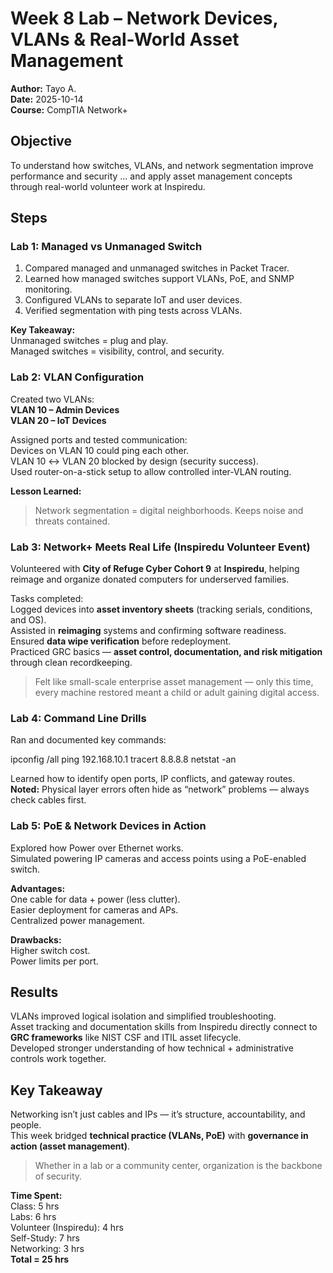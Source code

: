 # Week 8 Lab – Network Devices, VLANs & Real-World Asset Management  
**Author:** Tayo A.  
**Date:** 2025-10-14  
**Course:** CompTIA Network+  


## Objective  
To understand how switches, VLANs, and network segmentation improve performance and security ... and apply asset management concepts through real-world volunteer work at Inspiredu.


## Steps  

### Lab 1: Managed vs Unmanaged Switch  
1. Compared managed and unmanaged switches in Packet Tracer.  
2. Learned how managed switches support VLANs, PoE, and SNMP monitoring.  
3. Configured VLANs to separate IoT and user devices.  
4. Verified segmentation with ping tests across VLANs.  

**Key Takeaway:**  
Unmanaged switches = plug and play.  
Managed switches = visibility, control, and security.  


### Lab 2: VLAN Configuration  
Created two VLANs:  
 **VLAN 10 – Admin Devices**  
 **VLAN 20 – IoT Devices**  

Assigned ports and tested communication:  
 Devices on VLAN 10 could ping each other.  
 VLAN 10 ↔ VLAN 20 blocked by design (security success).  
 Used router-on-a-stick setup to allow controlled inter-VLAN routing.  

**Lesson Learned:**  
> Network segmentation = digital neighborhoods. Keeps noise and threats contained.  


### Lab 3: Network+ Meets Real Life (Inspiredu Volunteer Event)  
Volunteered with **City of Refuge Cyber Cohort 9** at **Inspiredu**, helping reimage and organize donated computers for underserved families.  

Tasks completed:  
 Logged devices into **asset inventory sheets** (tracking serials, conditions, and OS).  
 Assisted in **reimaging** systems and confirming software readiness.  
 Ensured **data wipe verification** before redeployment.  
 Practiced GRC basics — **asset control, documentation, and risk mitigation** through clean recordkeeping.  

> Felt like small-scale enterprise asset management — only this time, every machine restored meant a child or adult gaining digital access.  


### Lab 4: Command Line Drills  
Ran and documented key commands:  

ipconfig /all
ping 192.168.10.1
tracert 8.8.8.8
netstat -an

Learned how to identify open ports, IP conflicts, and gateway routes.  
**Noted:** Physical layer errors often hide as “network” problems — always check cables first.  


### Lab 5: PoE & Network Devices in Action  
Explored how Power over Ethernet works.  
Simulated powering IP cameras and access points using a PoE-enabled switch.  

**Advantages:**  
 One cable for data + power (less clutter).  
 Easier deployment for cameras and APs.  
 Centralized power management.  

**Drawbacks:**  
 Higher switch cost.  
 Power limits per port.  


## Results  
 VLANs improved logical isolation and simplified troubleshooting.  
 Asset tracking and documentation skills from Inspiredu directly connect to **GRC frameworks** like NIST CSF and ITIL asset lifecycle.  
 Developed stronger understanding of how technical + administrative controls work together.  

## Key Takeaway  
Networking isn’t just cables and IPs — it’s structure, accountability, and people.  
This week bridged **technical practice (VLANs, PoE)** with **governance in action (asset management)**.  

> Whether in a lab or a community center, organization is the backbone of security.  

**Time Spent:**  
 Class: 5 hrs  
 Labs: 6 hrs  
 Volunteer (Inspiredu): 4 hrs  
 Self-Study: 7 hrs  
 Networking: 3 hrs  
**Total = 25 hrs**
